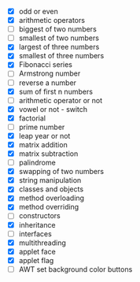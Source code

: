 - [x] odd or even
- [x] arithmetic operators
- [ ] biggest of two numbers
- [ ] smallest of two numbers
- [x] largest of three numbers
- [x] smallest of three numbers
- [x] Fibonacci series
- [ ] Armstrong number
- [ ] reverse a number
- [x] sum of first n numbers
- [ ] arithmetic operator or not
- [x] vowel or not - switch
- [x] factorial
- [ ] prime number
- [x] leap year or not
- [x] matrix addition
- [x] matrix subtraction
- [ ] palindrome
- [x] swapping of two numbers
- [x] string manipulation
- [x] classes and objects
- [x] method overloading
- [x] method overriding
- [ ] constructors
- [x] inheritance
- [ ] interfaces
- [x] multithreading
- [x] applet face
- [x] applet flag
- [ ] AWT set background color buttons